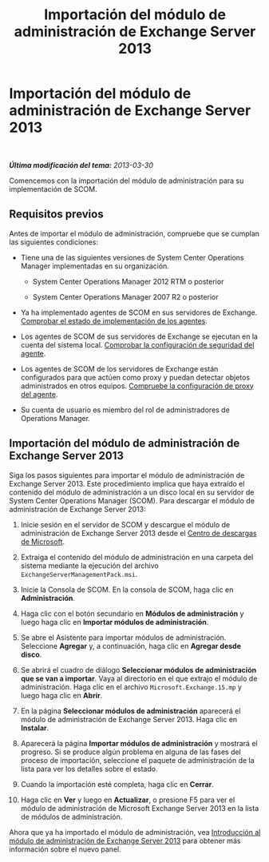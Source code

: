 ﻿---
title: Importación del módulo de administración de Exchange Server 2013
TOCTitle: Importación del módulo de administración de Exchange Server 2013
ms:assetid: dc929928-61b8-448b-9ae5-d3fa73a18ee9
ms:mtpsurl: https://technet.microsoft.com/es-es/library/Dn195914(v=EXCHG.150)
ms:contentKeyID: 53181937
ms.date: 04/03/2015
mtps_version: v=EXCHG.150
ms.translationtype: HT
---

# Importación del módulo de administración de Exchange Server 2013

 

_**Última modificación del tema:** 2013-03-30_

Comencemos con la importación del módulo de administración para su implementación de SCOM.

## Requisitos previos

Antes de importar el módulo de administración, compruebe que se cumplan las siguientes condiciones:

  - Tiene una de las siguientes versiones de System Center Operations Manager implementadas en su organización.
    
      - System Center Operations Manager 2012 RTM o posterior
    
      - System Center Operations Manager 2007 R2 o posterior

  - Ya ha implementado agentes de SCOM en sus servidores de Exchange. [Comprobar el estado de implementación de los agentes](procedures-related-to-deployment.md).

  - Los agentes de SCOM de sus servidores de Exchange se ejecutan en la cuenta del sistema local. [Comprobar la configuración de seguridad del agente](procedures-related-to-deployment.md).

  - Los agentes de SCOM de los servidores de Exchange están configurados para que actúen como proxy y puedan detectar objetos administrados en otros equipos. [Compruebe la configuración de proxy del agente](procedures-related-to-deployment.md).

  - Su cuenta de usuario es miembro del rol de administradores de Operations Manager.

## Importación del módulo de administración de Exchange Server 2013

Siga los pasos siguientes para importar el módulo de administración de Exchange Server 2013. Este procedimiento implica que haya extraído el contenido del módulo de administración a un disco local en su servidor de System Center Operations Manager (SCOM). Para descargar el módulo de administración de Exchange Server 2013:

1.  Inicie sesión en el servidor de SCOM y descargue el módulo de administración de Exchange Server 2013 desde el [Centro de descargas de Microsoft](http://go.microsoft.com/fwlink/p/?linkid=268587).

2.  Extraiga el contenido del módulo de administración en una carpeta del sistema mediante la ejecución del archivo `ExchangeServerManagementPack.msi`.

3.  Inicie la Consola de SCOM. En la consola de SCOM, haga clic en **Administración**.

4.  Haga clic con el botón secundario en **Módulos de administración** y luego haga clic en **Importar módulos de administración**.

5.  Se abre el Asistente para importar módulos de administración. Seleccione **Agregar** y, a continuación, haga clic en **Agregar desde disco**.

6.  Se abrirá el cuadro de diálogo **Seleccionar módulos de administración que se van a importar**. Vaya al directorio en el que extrajo el módulo de administración. Haga clic en el archivo `Microsoft.Exchange.15.mp` y luego haga clic en **Abrir**.

7.  En la página **Seleccionar módulos de administración** aparecerá el módulo de administración de Exchange Server 2013. Haga clic en **Instalar**.

8.  Aparecerá la página **Importar módulos de administración** y mostrará el progreso. Si se produce algún problema en alguna de las fases del proceso de importación, seleccione el paquete de administración de la lista para ver los detalles sobre el estado.

9.  Cuando la importación esté completa, haga clic en **Cerrar**.

10. Haga clic en **Ver** y luego en **Actualizar**, o presione F5 para ver el módulo de administración de Microsoft Exchange Server 2013 en la lista de módulos de administración.

Ahora que ya ha importado el módulo de administración, vea [Introducción al módulo de administración de Exchange Server 2013](getting-started-with-exchange-server-2013-management-pack.md) para obtener más información sobre el nuevo panel.

